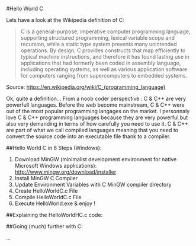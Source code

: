 #Hello World C

Lets have a look at the Wikipedia definition of C:

> C is a general-purpose, imperative computer programming language, supporting structured programming, lexical variable scope and recursion, while a static type system prevents many unintended operations. By design, C provides constructs that map efficiently to typical machine instructions, and therefore it has found lasting use in applications that had formerly been coded in assembly language, including operating systems, as well as various application software for computers ranging from supercomputers to embedded systems.

Source: https://en.wikipedia.org/wiki/C_(programming_language)

Ok, quite a definition... From a noob coder perspective : C & C++ are very powerfull languages. Before the web become mainstream, C & C++ were out of the most popular programming langages on the market. I personnaly love C & C++ programming languages because they are very powerful but also very demanding in terms of how carefully you need to use it. C & C++ are part of what we call compiled languages meaning that you need to convert the source code into an executable file thank to a compiler.

##Hello World C in 6 Steps (Windows):

1. Download MinGW (minimalist development environment for native Microsoft Windows applications): http://www.mingw.org/download/installer
2. Install MinGW C Compiler
3. Update Environment Variables with C MinGW compiler directory
4. Create HelloWorldC.c File
5. Compile HelloWorldC.c File
6. Execute HelloWorld.exe & enjoy !

##Explaining the HelloWorldHC.c code:



##Going (much) further with C:


...
